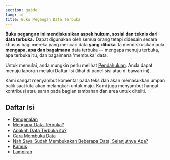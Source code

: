 ```yaml
---
section: guide
lang: id
title: Buku Pegangan Data Terbuka
---
```


**Buku pegangan ini mendiskusikan aspek hukum, sosial dan teknis dari data terbuka.** Dapat digunakan oleh semua orang tetapi didesain secara khusus bagi mereka yang mencari data **yang dibuka**. Ia mendiskusikan pula **mengapa, apa dan bagaimana** data terbuka -- mengapa menuju terbuka, apa terbuka itu, dan bagaimana 'membuka' data.

Untuk memulai, anda mungkin perlu melihat [Pendahuluan](introduction/). Anda dapat menuju laporan melalui Daftar Isi (lihat di panel sisi atau di bawah ini).

Kami sangat menyambut komentar pada teks dan akan memasukkan umpan balik saat kita akan melangkah untuk maju. Kami juga menyambut hangat kontribusi atau saran pada bagian tambahan dan area untuk diteliti.

## Daftar Isi

-   [Pengenalan](introduction/)
-   [Mengapa Data Terbuka?](why-open-data/)
-   [Apakah Data Terbuka itu?](what-is-open-data)
-   [Cara Membuka Data](how-to-open-up-data/)
-   [Nah Saya Sudah Membukakan Beberapa Data, Selanjutnya Apa?](following-up/)
-   [Kamus](glossary/)
-   [Lampiran](appendices/)